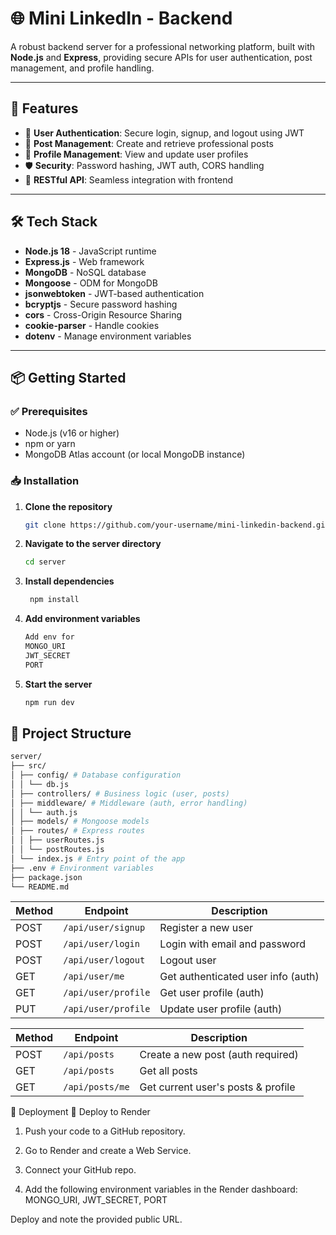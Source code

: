 # 🌐 Mini LinkedIn - Backend

A robust backend server for a professional networking platform, built with **Node.js** and **Express**, providing secure APIs for user authentication, post management, and profile handling.

---

## 🚀 Features

- 🔐 **User Authentication**: Secure login, signup, and logout using JWT
- 📝 **Post Management**: Create and retrieve professional posts
- 👤 **Profile Management**: View and update user profiles
- 🛡️ **Security**: Password hashing, JWT auth, CORS handling
- 📡 **RESTful API**: Seamless integration with frontend

---

## 🛠️ Tech Stack

- **Node.js 18** - JavaScript runtime
- **Express.js** - Web framework
- **MongoDB** - NoSQL database
- **Mongoose** - ODM for MongoDB
- **jsonwebtoken** - JWT-based authentication
- **bcryptjs** - Secure password hashing
- **cors** - Cross-Origin Resource Sharing
- **cookie-parser** - Handle cookies
- **dotenv** - Manage environment variables

---

## 📦 Getting Started

### ✅ Prerequisites

- Node.js (v16 or higher)
- npm or yarn
- MongoDB Atlas account (or local MongoDB instance)

### 📥 Installation

1. **Clone the repository**

   ```bash
   git clone https://github.com/your-username/mini-linkedin-backend.git

   ```

2. **Navigate to the server directory**

   ```bash
   cd server

   ```

3. **Install dependencies**

   ```bash
    npm install

   ```

4. **Add environment variables**

   ```bash
   Add env for
   MONGO_URI
   JWT_SECRET
   PORT

   ```

5. **Start the server**
   ```bash
   npm run dev
   ```

## 📁 Project Structure

```bash
server/
├── src/
│ ├── config/ # Database configuration
│ │ └── db.js
│ ├── controllers/ # Business logic (user, posts)
│ ├── middleware/ # Middleware (auth, error handling)
│ │ └── auth.js
│ ├── models/ # Mongoose models
│ ├── routes/ # Express routes
│ │ ├── userRoutes.js
│ │ └── postRoutes.js
│ └── index.js # Entry point of the app
├── .env # Environment variables
├── package.json
└── README.md
```


| Method | Endpoint            | Description                        |
| ------ | ------------------- | ---------------------------------- |
| POST   | `/api/user/signup`  | Register a new user                |
| POST   | `/api/user/login`   | Login with email and password      |
| POST   | `/api/user/logout`  | Logout user                        |
| GET    | `/api/user/me`      | Get authenticated user info (auth) |
| GET    | `/api/user/profile` | Get user profile (auth)            |
| PUT    | `/api/user/profile` | Update user profile (auth)         |

| Method | Endpoint        | Description                        |
| ------ | --------------- | ---------------------------------- |
| POST   | `/api/posts`    | Create a new post (auth required)  |
| GET    | `/api/posts`    | Get all posts                      |
| GET    | `/api/posts/me` | Get current user's posts & profile |

🚀 Deployment
🔧 Deploy to Render
1. Push your code to a GitHub repository.

2. Go to Render and create a Web Service.

3. Connect your GitHub repo.

4. Add the following environment variables in the Render dashboard:
MONGO_URI, 
JWT_SECRET, 
PORT

Deploy and note the provided public URL.